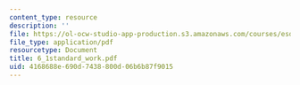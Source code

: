 ```yaml
---
content_type: resource
description: ''
file: https://ol-ocw-studio-app-production.s3.amazonaws.com/courses/esd-60-lean-six-sigma-processes-summer-2004/4168688e690d7438800d06b6b87f9015_6_1standard_work.pdf
file_type: application/pdf
resourcetype: Document
title: 6_1standard_work.pdf
uid: 4168688e-690d-7438-800d-06b6b87f9015
---
```

